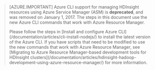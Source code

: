 > [AZURE.IMPORTANT]
> Azure CLI support for managing HDInsight resources using Azure Service Manager (ASM) is **deprecated**, and was removed on January 1, 2017. The steps in this document use the new Azure CLI commands that work with Azure Resource Manager.
><p> 
><p> Please follow the steps in [Install and configure Azure CLI](/documentation/articles/cli-install-nodejs/) to install the latest version of the Azure CLI. If you have scripts that need to be modified to use the new commands that work with Azure Resource Manager, see [Migrating to Azure Resource Manager-based development tools for HDInsight clusters](/documentation/articles/hdinsight-hadoop-development-using-azure-resource-manager/) for more information.
> 
>